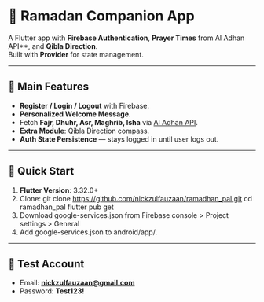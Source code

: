 # 🕌 Ramadan Companion App

A Flutter app with **Firebase Authentication**, **Prayer Times** from Al Adhan API**, and **Qibla Direction**.  
Built with **Provider** for state management.

---

## 📌 Main Features
- **Register / Login / Logout** with Firebase.
- **Personalized Welcome Message**.
- Fetch **Fajr, Dhuhr, Asr, Maghrib, Isha** via [Al Adhan API](https://aladhan.com/prayer-times-api).
- **Extra Module**: Qibla Direction compass.
- **Auth State Persistence** — stays logged in until user logs out.

---

## 🚀 Quick Start
1. **Flutter Version**: 3.32.0+  
2. Clone:
git clone https://github.com/nickzulfauzaan/ramadhan_pal.git
cd ramadhan_pal
flutter pub get
3. Download google-services.json from Firebase console > Project settings > General
4. Add google-services.json to android/app/.

---

## 🔑 Test Account
- Email: **nickzulfauzaan@gmail.com**
- Password: **Test123!**